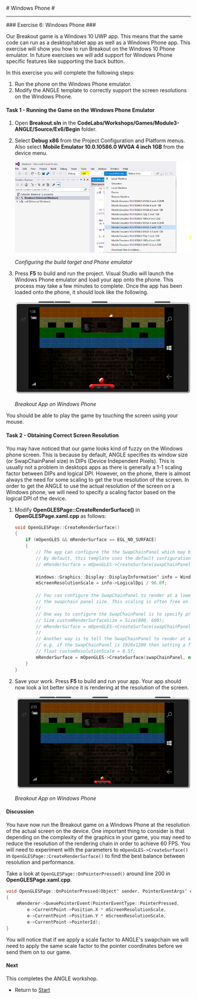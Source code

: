 ﻿<a name="HOLTop" />
# Windows Phone #

---


<a name="Exercise6" />
### Exercise 6: Windows Phone ###

Our Breakout game is a Windows 10 UWP app. This means that the same code can run as a desktop/tablet app as well as a Windows Phone app. This exercise will show you how to run Breakout on the Windows 10 Phone emulator. In future exercises we will add support for Windows Phone specific features like supporting the back button.

In this exercise you will complete the following steps:

1. Run the phone on the Windows Phone emulator.
1. Modify the ANGLE template to correctly support the screen resolutions on the Windows Phone.

#### Task 1 - Running the Game on the Windows Phone Emulator ####

1. Open **Breakout.sln** in the **CodeLabs/Workshops/Games/Module3-ANGLE/Source/Ex6/Begin** folder.  

1. Select **Debug x86** from the Project Configuration and Platform menus. Also select **Mobile Emulator 10.0.10586.0 WVGA 4 inch 1GB** from the device menu.

	![Configuring the build target](../../Images/ex6-select-phone-emulator.png?raw=true "Configuring the build target")

	_Configuring the build target and Phone emulator_

1. Press **F5** to build and run the project. Visual Studio will launch the Windows Phone emulator and load your app onto the phone. This process may take a few minutes to complete. Once the app has been loaded onto the phone, it should look like the following.

	![Breakout App on Windows Phone_](../../Images/ex6-phone-wvga-4-inch.png?raw=true "Breakout App on Windows Phone_")

	_Breakout App on Windows Phone_

You should be able to play the game by touching the screen using your mouse.

#### Task 2 - Obtaining Correct Screen Resolution ####

You may have noticed that our game looks kind of fuzzy on the Windows phone screen. This is because by default, ANGLE specifies its window size (or SwapChainPanel size) in DIPs (Device Independent Pixels). This is usually not a problem in desktops apps as there is generally a 1-1 scaling factor between DIPs and logical DPI. However, on the phone, there is almost always the need for some scaling to get the true resolution of the screen. In order to get the ANGLE to use the actual resolution of the screen on a Windows phone, we will need to specify a scaling factor based on the logical DPI of the device.

1. Modify **OpenGLESPage::CreateRenderSurface()** in **OpenGLESPage.xaml.cpp** as follows:

    ````C++
    void OpenGLESPage::CreateRenderSurface()
    {
        if (mOpenGLES && mRenderSurface == EGL_NO_SURFACE)
        {
            // The app can configure the the SwapChainPanel which may boost performance.
            // By default, this template uses the default configuration.
            // mRenderSurface = mOpenGLES->CreateSurface(swapChainPanel, nullptr, nullptr);

            Windows::Graphics::Display::DisplayInformation^ info = Windows::Graphics::Display::DisplayInformation::GetForCurrentView();
            mScreenResolutionScale = info->LogicalDpi / 96.0f;

            // You can configure the SwapChainPanel to render at a lower resolution and be scaled up to
            // the swapchain panel size. This scaling is often free on mobile hardware.
            //
            // One way to configure the SwapChainPanel is to specify precisely which resolution it should render at.
            // Size customRenderSurfaceSize = Size(800, 600);
            // mRenderSurface = mOpenGLES->CreateSurface(swapChainPanel, &customRenderSurfaceSize, nullptr);
            //
            // Another way is to tell the SwapChainPanel to render at a certain scale factor compared to its size.
            // e.g. if the SwapChainPanel is 1920x1280 then setting a factor of 0.5f will make the app render at 960x640
            // float customResolutionScale = 0.5f;
            mRenderSurface = mOpenGLES->CreateSurface(swapChainPanel, nullptr, &mScreenResolutionScale);
        }
    }
    ````

1. Save your work. Press **F5** to build and run your app. Your app should now look a lot better since it is rendering at the resolution of the screen.

	![Breakout App on Windows Phone_](../../Images/ex6-phone-correct-resolution.png?raw=true "Breakout App on Windows Phone_")

	_Breakout App on Windows Phone_

#### Discussion ####

You have now run the Breakout game on a Windows Phone at the resolution of the actual screen on the device. One important thing to consider is that depending on the complexity of the graphics in your game, you may need to reduce the resolution of the rendering chain in order to achieve 60 FPS. You will need to experiment with the parameters to `mOpenGLES->CreateSurface()` in `OpenGLESPage::CreateRenderSurface()` to find the best balance between resolution and performance.

Take a look at `OpenGLESPage::OnPointerPressed()` around line 200 in **OpenGLESPage.xaml.cpp**.

````C++
void OpenGLESPage::OnPointerPressed(Object^ sender, PointerEventArgs^ e)
{
	mRenderer->QueuePointerEvent(PointerEventType::PointerPressed,
		e->CurrentPoint->Position.X * mScreenResolutionScale,
		e->CurrentPoint->Position.Y * mScreenResolutionScale,
		e->CurrentPoint->PointerId);
}
````

You will notice that if we apply a scale factor to ANGLE's swapchain we will need to apply the same scale factor to the pointer coordinates before we send them on to our game.


#### Next ####

This completes the ANGLE workshop.

- Return to [Start](../../README.md)
